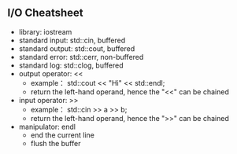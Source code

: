 I/O Cheatsheet
---

- library: iostream
- standard input: std::cin, buffered
- standard output: std::cout, buffered
- standard error: std::cerr, non-buffered
- standard log: std::clog, buffered
- output operator: <<
    - example： std::cout << "Hi" << std::endl;
    - return the left-hand operand, hence the "<<" can be chained
- input operator: >>
    - example： std::cin >> a >> b;
    - return the left-hand operand, hence the ">>" can be chained
- manipulator: endl
    - end the current line
    - flush the buffer
    


